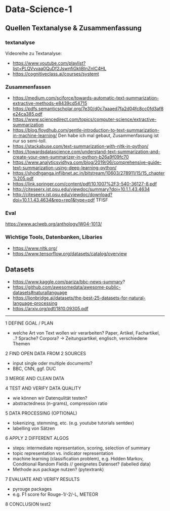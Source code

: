 # Data-Science-1


## Quellen Textanalyse & Zusammenfassung

### textanalyse
Videoreihe zu Textanalyse:
* https://www.youtube.com/playlist?list=PLQVvvaa0QuDf2JswnfiGkliBInZnIC4HL
* https://cognitiveclass.ai/courses/systemt

### Zusammenfassen
* https://medium.com/sciforce/towards-automatic-text-summarization-extractive-methods-e8439cd54715
* https://pdfs.semanticscholar.org/7e30/d0c7aaaed7fa2d04fc8cc0fd3af8e24ca385.pdf
* https://www.sciencedirect.com/topics/computer-science/extractive-summarization
* https://blog.floydhub.com/gentle-introduction-to-text-summarization-in-machine-learning/ Den habe ich mal gebaut, Zusammenfassung ist nur so semi-toll.
* https://stackabuse.com/text-summarization-with-nltk-in-python/
* https://towardsdatascience.com/understand-text-summarization-and-create-your-own-summarizer-in-python-b26a9f09fc70
* https://www.analyticsvidhya.com/blog/2019/06/comprehensive-guide-text-summarization-using-deep-learning-python/
* https://shodhganga.inflibnet.ac.in/bitstream/10603/278911/15/15_chapter%205.pdf
* https://link.springer.com/content/pdf/10.1007%2F3-540-36127-8.pdf
* http://citeseerx.ist.psu.edu/viewdoc/summary?doi=10.1.1.43.4634
* http://citeseerx.ist.psu.edu/viewdoc/download?doi=10.1.1.43.4634&rep=rep1&type=pdf TFISF

### Eval
https://www.aclweb.org/anthology/W04-1013/

### Wichtige Tools, Datenbanken, Libaries
* https://www.nltk.org/
* https://www.tensorflow.org/datasets/catalog/overview

## Datasets
* https://www.kaggle.com/pariza/bbc-news-summary?
* https://github.com/awesomedata/awesome-public-datasets#naturallanguage
* https://lionbridge.ai/datasets/the-best-25-datasets-for-natural-language-processing
* https://arxiv.org/pdf/1810.09305.pdf
_________________________________________________________

1 DEFINE GOAL / PLAN
* welche Art von Text wollen wir verarbeiten? Paper, Artikel, Fachartikel, ..? Sprache? Corpora? 
-> Zeitungsartikel, englisch, verschiedene Themen

2 FIND OPEN DATA FROM 2 SOURCES
* input single oder multiple documents?
* BBC, CNN, ggf. DUC

3 MERGE AND CLEAN DATA 


4 TEST AND VERIFY DATA QUALITY
* wie können wir Datenqulität testen?
* abstractedness (n-grams), compression ratio 

5 DATA PROCESSING (OPTIONAL)
* tokenizing, stemming, etc. (e.g. youtube tutorials sentdex)
* labelling von Sätzen

6 APPLY 2 DIFFERENT ALGOS
* steps: intermediate representation, scoring, selection of summary
* topic representation vs. indicator representation
* machine learning (classification problem), e.g. Hidden Markov, Conditional Random Fields // geeignetes Datenset? (labelled data)
* Methode aus package nutzen? (pytextrank)

7 EVALUATE AND VERIFY RESULTS
* pyrouge packages
* e.g. F1 score for Rouge-1/-2/-L, METEOR


8 CONCLUSION
test2
